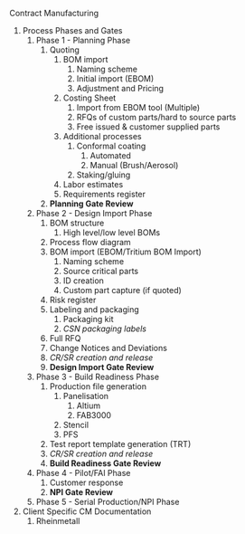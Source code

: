 Contract Manufacturing
1. Process Phases and Gates
	1. Phase 1 - Planning Phase
		1. Quoting
			1. BOM import
				1. Naming scheme
				2. Initial import (EBOM)
				3. Adjustment and Pricing
			2. Costing Sheet
				1. Import from EBOM tool (Multiple)
				2. RFQs of custom parts/hard to source parts
				3. Free issued & customer supplied parts
			3. Additional processes
				1. Conformal coating
					1. Automated
					2. Manual (Brush/Aerosol)
				2. Staking/gluing
			4. Labor estimates
			5. Requirements register
		2. **Planning Gate Review**
	2. Phase 2 - Design Import Phase
		1. BOM structure
			1. High level/low level BOMs
		2. Process flow diagram
		3. BOM import (EBOM/Tritium BOM Import)
			1. Naming scheme
			2. Source critical parts
			3. ID creation
			4. Custom part capture (if quoted)
		5. Risk register
		6. Labeling and packaging
			1. Packaging kit
			2. *CSN packaging labels*
		7. Full RFQ
		8. Change Notices and Deviations
		9. *CR/SR creation and release*
		10. **Design Import Gate Review**
	3. Phase 3 - Build Readiness Phase
		1. Production file generation
			1. Panelisation
				1. Altium
				2. FAB3000
			2. Stencil
			3. PFS
		2. Test report template generation (TRT)
		3. *CR/SR creation and release*
		4. **Build Readiness Gate Review**
	4. Phase 4 - Pilot/FAI Phase
		1. Customer response
		2. **NPI Gate Review**
	5. Phase 5 - Serial Production/NPI Phase
2. Client Specific CM Documentation
	1. Rheinmetall